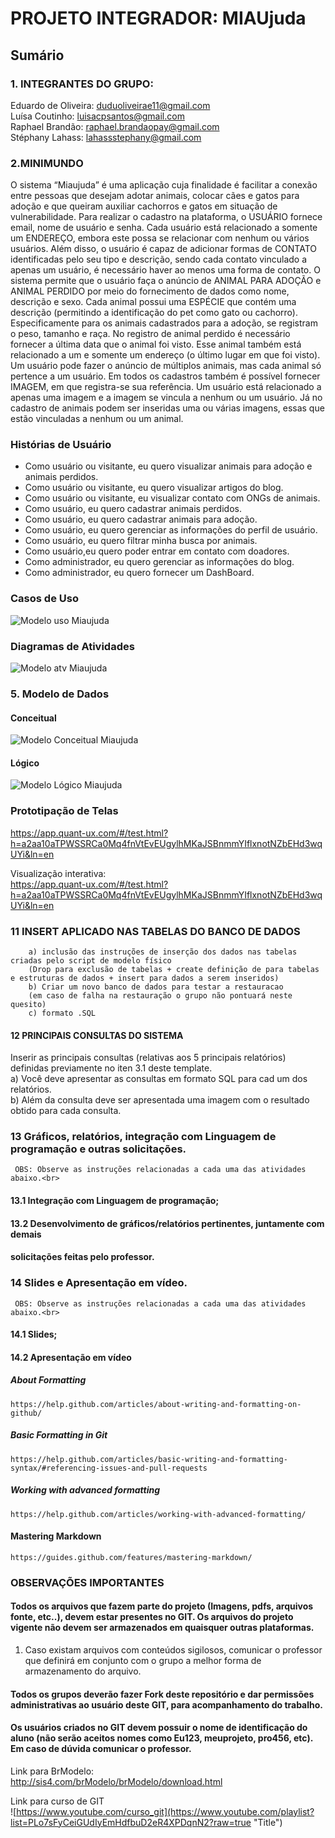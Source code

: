 # PROJETO INTEGRADOR:  MIAUjuda

## Sumário

### 1. INTEGRANTES DO GRUPO: <br>
Eduardo de Oliveira: duduoliveirae11@gmail.com <br>
Luísa Coutinho: luisacpsantos@gmail.com <br>
Raphael Brandão: raphael.brandaopay@gmail.com <br>
Stéphany Lahass: lahassstephany@gmail.com

### 2.MINIMUNDO <br>

O sistema “Miaujuda” é uma aplicação cuja finalidade é facilitar a conexão entre pessoas que desejam adotar animais, colocar cães e gatos para adoção e que queiram auxiliar cachorros e gatos em situação de vulnerabilidade.
Para realizar o cadastro na plataforma, o USUÁRIO fornece email, nome de usuário e senha. Cada usuário está relacionado a somente um ENDEREÇO, embora este possa se relacionar com nenhum ou vários usuários. Além disso, o usuário é capaz de adicionar formas de CONTATO identificadas pelo seu tipo e descrição, sendo cada contato vinculado a apenas um usuário, é necessário haver ao menos uma forma de contato. 
O sistema permite que o usuário faça o anúncio de ANIMAL PARA ADOÇÃO e ANIMAL PERDIDO por meio do fornecimento de dados como nome, descrição e sexo. Cada animal possui uma ESPÉCIE que contém uma descrição (permitindo a identificação do pet como gato ou cachorro). Especificamente para os animais cadastrados para a adoção, se registram o peso, tamanho e raça. No registro de animal perdido é necessário fornecer a última data que o animal foi visto. Esse animal também está relacionado a um e somente um endereço (o último lugar em que foi visto). Um usuário pode fazer o anúncio de múltiplos animais, mas cada animal só pertence a um usuário. 
Em todos os cadastros também é possível fornecer IMAGEM, em que registra-se sua referência. Um usuário está relacionado a apenas uma imagem e a imagem se vincula a nenhum ou um usuário. Já no cadastro de animais podem ser inseridas uma ou várias imagens, essas que estão vinculadas a nenhum ou um animal.

 
 
### Histórias de Usuário

* Como usuário ou visitante, eu quero visualizar animais para adoção e animais perdidos.<br>
* Como usuário ou visitante, eu quero visualizar artigos do blog.<br>
* Como usuário ou visitante, eu visualizar contato com ONGs de animais.<br>
* Como usuário, eu quero cadastrar animais perdidos.<br>
* Como usuário, eu quero cadastrar animais para adoção.<br>
* Como usuário, eu quero gerenciar as informações do perfil de usuário.<br>
* Como usuário, eu quero filtrar minha busca por animais.<br>
* Como usuário,eu quero poder entrar em contato com doadores.<br>
* Como administrador, eu quero gerenciar as informações do blog.<br>
* Como administrador, eu quero fornecer um DashBoard.<br>


### Casos de Uso


![Modelo uso Miaujuda](https://github.com/ProjetoIntegradorPets/MIAUjuda/blob/main/docs/img/Caso_de_uso.png?raw=true "Modelo uso")


### Diagramas de Atividades

![Modelo atv Miaujuda](https://github.com/ProjetoIntegradorPets/MIAUjuda/blob/main/docs/img/atv.png?raw=true "Modelo atv")




### 5. Modelo de Dados<br>


#### Conceitual<br>
![Modelo Conceitual Miaujuda](https://github.com/ProjetoIntegradorPets/MIAUjuda/blob/main/docs/img/conceitual_miaujuda.png?raw=true "Modelo Conceitual")
      

#### Lógico<br>
![Modelo Lógico Miaujuda](https://github.com/ProjetoIntegradorPets/MIAUjuda/blob/main/docs/img/logico_miaujuda.jpeg?raw=true "Modelo Lógico")

### Prototipação de Telas<br>

 https://app.quant-ux.com/#/test.html?h=a2aa10aTPWSSRCa0Mq4fnVtEvEUgylhMKaJSBnmmYIflxnotNZbEHd3wqUYi&ln=en

Visualização interativa:<br>
https://app.quant-ux.com/#/test.html?h=a2aa10aTPWSSRCa0Mq4fnVtEvEUgylhMKaJSBnmmYIflxnotNZbEHd3wqUYi&ln=en
      
### 11	INSERT APLICADO NAS TABELAS DO BANCO DE DADOS<br>
        a) inclusão das instruções de inserção dos dados nas tabelas criadas pelo script de modelo físico
        (Drop para exclusão de tabelas + create definição de para tabelas e estruturas de dados + insert para dados a serem inseridos)
        b) Criar um novo banco de dados para testar a restauracao 
        (em caso de falha na restauração o grupo não pontuará neste quesito)
        c) formato .SQL

#### 12 PRINCIPAIS CONSULTAS DO SISTEMA 
 Inserir as principais consultas (relativas aos 5 principais relatórios) definidas previamente no iten 3.1 deste template.
 <br>
  a) Você deve apresentar as consultas em formato SQL para cad um dos relatórios.
 <br>
  b) Além da consulta deve ser apresentada uma imagem com o resultado obtido para cada consulta.<br>

 ### 13 Gráficos, relatórios, integração com Linguagem de programação e outras solicitações.<br>
     OBS: Observe as instruções relacionadas a cada uma das atividades abaixo.<br>
 #### 13.1	Integração com Linguagem de programação; <br>
 #### 13.2	Desenvolvimento de gráficos/relatórios pertinentes, juntamente com demais <br>
 #### solicitações feitas pelo professor. <br>
 
 ### 14 Slides e Apresentação em vídeo. <br>
     OBS: Observe as instruções relacionadas a cada uma das atividades abaixo.<br>
 #### 14.1 Slides; <br>
 #### 14.2 Apresentação em vídeo <br>

    
##### About Formatting
    https://help.github.com/articles/about-writing-and-formatting-on-github/
    
##### Basic Formatting in Git
    
    https://help.github.com/articles/basic-writing-and-formatting-syntax/#referencing-issues-and-pull-requests
   
    
##### Working with advanced formatting
    https://help.github.com/articles/working-with-advanced-formatting/

#### Mastering Markdown
    https://guides.github.com/features/mastering-markdown/

### OBSERVAÇÕES IMPORTANTES

#### Todos os arquivos que fazem parte do projeto (Imagens, pdfs, arquivos fonte, etc..), devem estar presentes no GIT. Os arquivos do projeto vigente não devem ser armazenados em quaisquer outras plataformas.
1. Caso existam arquivos com conteúdos sigilosos, comunicar o professor que definirá em conjunto com o grupo a melhor forma de armazenamento do arquivo.

#### Todos os grupos deverão fazer Fork deste repositório e dar permissões administrativas ao usuário deste GIT, para acompanhamento do trabalho.

#### Os usuários criados no GIT devem possuir o nome de identificação do aluno (não serão aceitos nomes como Eu123, meuprojeto, pro456, etc). Em caso de dúvida comunicar o professor.


Link para BrModelo:<br>
http://sis4.com/brModelo/brModelo/download.html
<br>


Link para curso de GIT<br>
![https://www.youtube.com/curso_git](https://www.youtube.com/playlist?list=PLo7sFyCeiGUdIyEmHdfbuD2eR4XPDqnN2?raw=true "Title")
